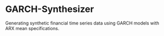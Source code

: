 # GARCH-Synthesizer
Generating synthetic financial time series data using GARCH models with ARX mean specifications.
